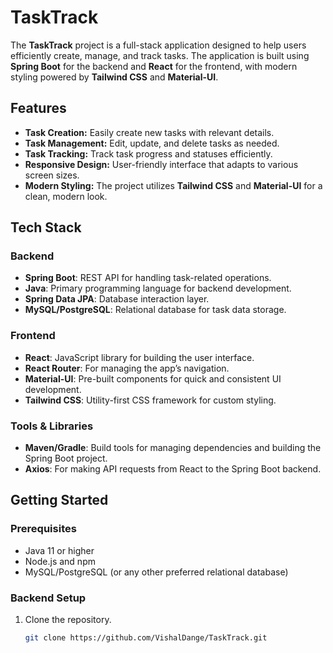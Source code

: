 # TaskTrack
The **TaskTrack** project is a full-stack application designed to help users efficiently create, manage, and track tasks. The application is built using **Spring Boot** for the backend and **React** for the frontend, with modern styling powered by **Tailwind CSS** and **Material-UI**.

## Features

- **Task Creation:** Easily create new tasks with relevant details.
- **Task Management:** Edit, update, and delete tasks as needed.
- **Task Tracking:** Track task progress and statuses efficiently.
- **Responsive Design:** User-friendly interface that adapts to various screen sizes.
- **Modern Styling:** The project utilizes **Tailwind CSS** and **Material-UI** for a clean, modern look.

## Tech Stack

### Backend
- **Spring Boot**: REST API for handling task-related operations.
- **Java**: Primary programming language for backend development.
- **Spring Data JPA**: Database interaction layer.
- **MySQL/PostgreSQL**: Relational database for task data storage.

### Frontend
- **React**: JavaScript library for building the user interface.
- **React Router**: For managing the app’s navigation.
- **Material-UI**: Pre-built components for quick and consistent UI development.
- **Tailwind CSS**: Utility-first CSS framework for custom styling.

### Tools & Libraries
- **Maven/Gradle**: Build tools for managing dependencies and building the Spring Boot project.
- **Axios**: For making API requests from React to the Spring Boot backend.

## Getting Started

### Prerequisites
- Java 11 or higher
- Node.js and npm
- MySQL/PostgreSQL (or any other preferred relational database)

### Backend Setup

1. Clone the repository.
   ```bash
   git clone https://github.com/VishalDange/TaskTrack.git

